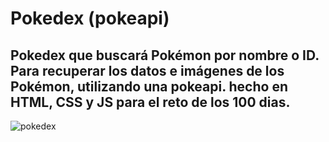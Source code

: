 # Pokedex (pokeapi)
## Pokedex que buscará Pokémon por nombre o ID. Para recuperar los datos e imágenes de los Pokémon, utilizando una pokeapi. hecho en HTML, CSS y JS para el reto de los 100 dias. 

![pokedex](./Screenshot%202024-09-05%20013420.png "pokedex")
